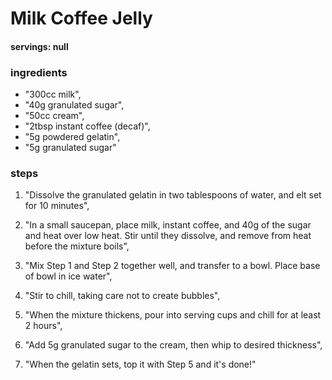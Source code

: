 # Milk Coffee Jelly
#### servings: null
### ingredients
- "300cc milk",
- "40g granulated sugar",
- "50cc cream",
- "2tbsp instant coffee (decaf)",
- "5g powdered gelatin",
- "5g granulated sugar"

### steps
1. "Dissolve the granulated gelatin in two tablespoons of water, and elt set for 10 minutes",

2. "In a small saucepan, place milk, instant coffee, and 40g of the sugar and heat over low heat. Stir until they dissolve, and remove from heat before the mixture boils",

3. "Mix Step 1 and Step 2 together well, and transfer to a bowl. Place base of bowl in ice water",

4. "Stir to chill, taking care not to create bubbles",

5. "When the mixture thickens, pour into serving cups and chill for at least 2 hours",

6. "Add 5g granulated sugar to the cream, then whip to desired thickness",

7. "When the gelatin sets, top it with Step 5 and it's done!"